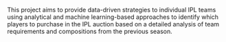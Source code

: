 This project aims to provide data-driven strategies to individual IPL teams using analytical and machine learning-based approaches to identify which players to purchase in the IPL auction based on a detailed analysis of team requirements and compositions from the previous season.
